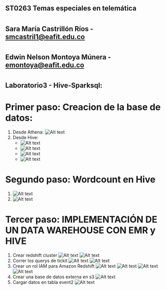 ## ST0263 Temas especiales en telemática

#

## Sara María Castrillón Ríos - smcastril1@eafit.edu.co

#

## Edwin Nelson Montoya Múnera - emontoya@eafit.edu.co

#

## Laboratorio3 - Hive-Sparksql:

#

# Primer paso: Creacion de la base de datos:

1. Desde Athena:
   ![Alt text](1.png)
2. Desde Hive:
   - ![Alt text](2.png)
   - ![Alt text](3.png)
   - ![Alt text](4.png)
   - ![Alt text](5.png)

# Segundo paso: Wordcount en Hive

1.  ![Alt text](7.png)
2.  ![Alt text](8.png)

# Tercer paso: IMPLEMENTACIÓN DE UN DATA WAREHOUSE CON EMR y HIVE

   1. Crear redshift cluster
      ![Alt text](9.png)
      ![Alt text](10.png)
   2. Correr los querys de tickit
      ![Alt text](11.png)
      ![Alt text](12.png)
   3. Crear un rol IAM para Amazon Redshift
   ![Alt text](13.png)
   ![Alt text](14.png)
   ![Alt text](15.png)
   ![Alt text](16.png)
   4. Crear una base de datos externa en s3
   ![Alt text](22.png)
   5. Cargar datos en tabla event2
   ![Alt text](24.png)
